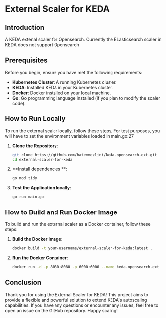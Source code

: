 # External Scaler for KEDA

## Introduction

A KEDA extenal scaler for Opensearch. Currently the ELasticsearch scaler in KEDA does not support Opensearch

## Prerequisites

Before you begin, ensure you have met the following requirements:

- **Kubernetes Cluster**: A running Kubernetes cluster.
- **KEDA**: Installed KEDA in your Kubernetes cluster.
- **Docker**: Docker installed on your local machine.
- **Go**: Go programming language installed (if you plan to modify the scaler code).

## How to Run Locally

To run the external scaler locally, follow these steps. For test purposes, you will have to set the environment variables loaded in main.go:27

1. **Clone the Repository**:
    ```bash
    git clone https://github.com/hatemmezlini/keda-opensearch-ext.git
    cd external-scaler-for-keda
    ```

2. **Install dependencies **:
    ```bash
    go mod tidy
    ```

3. **Test the Application locally**:
    ```bash
    go run main.go
    ```

## How to Build and Run Docker Image

To build and run the external scaler as a Docker container, follow these steps:

1. **Build the Docker Image**:
    ```bash
    docker build -t your-username/external-scaler-for-keda:latest .
    ```

2. **Run the Docker Container**:
    ```bash
    docker run -d -p 8080:8080 -p 6000:6000 --name keda-opensearch-ext -e ES_URL="http://localhost:9200" -e ES_USERNAME="keda" -e ES_PASSWORD="keda" opensearch-keda-externalscaler your-username/external-scaler-for-keda:latest
    ```

## Conclusion

Thank you for using the External Scaler for KEDA! This project aims to provide a flexible and powerful solution to extend KEDA's autoscaling capabilities. If you have any questions or encounter any issues, feel free to open an issue on the GitHub repository. Happy scaling!
